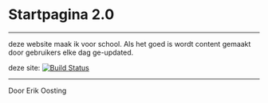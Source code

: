 # Startpagina 2.0
--------------------
deze website maak ik voor school. Als het goed is wordt content gemaakt door gebruikers elke dag ge-updated.

deze site: [![Build Status](https://semaphoreci.com/api/v1/crazazy/startpagina/branches/ca/badge.svg)](https://semaphoreci.com/crazazy/startpagina)

--------------------
Door Erik Oosting
